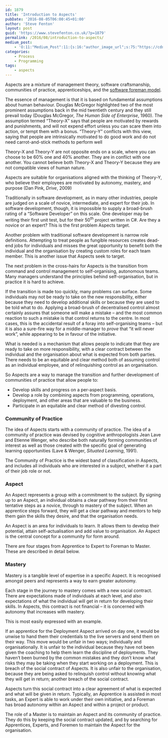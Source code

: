 ```yaml
---
id: 1879
title: 'Introduction to Aspects'
pubDate: '2016-08-05T06:00:45+01:00'
author: 'Steve Fenton'
layout: post
guid: 'https://www.stevefenton.co.uk/?p=1879'
permalink: /2016/08/introduction-to-aspects/
medium_post:
    - 'O:11:"Medium_Post":11:{s:16:"author_image_url";s:75:"https://cdn-images-1.medium.com/fit/c/400/400/1*eXkhfEuF41g5W_xnc_ydLA.jpeg";s:10:"author_url";s:38:"https://medium.com/@steve.fenton.co.uk";s:11:"byline_name";N;s:12:"byline_email";N;s:10:"cross_link";s:3:"yes";s:2:"id";s:12:"9702d773a714";s:21:"follower_notification";s:3:"yes";s:7:"license";s:19:"all-rights-reserved";s:14:"publication_id";s:2:"-1";s:6:"status";s:5:"draft";s:3:"url";s:51:"https://medium.com/@steve.fenton.co.uk/9702d773a714";}'
categories:
    - Process
    - Programming
tags:
    - aspects
---
```


Aspects are a mixture of management theory, software craftsmanship, communities of practice, apprenticeships, and the [software foreman model](/2014/02/surgical-team-vs-foreman-metaphors/).

The essence of management is that it is based on fundamental assumptions about human behaviour. Douglas McGregor highlighted two of the most prominent assumptions back in the mid twentieth century and they still prevail today (Douglas McGregor, *The Human Side of Enterprise*, 1960). The assumption termed “Theory-X” says that people are motivated by rewards and punishments, and will not expend effort unless you can scare them into action, or tempt them with a bonus. “Theory-Y” conflicts with this view, saying that people are intrinsically motivated to do good work and do not need carrot-and-stick methods to perform well

Theory-X and Theory-Y are not opposite ends on a scale, where you can choose to be 60% one and 40% another. They are in conflict with one another. You cannot believe both Theory-X and Theory-Y because they are not compatible views of human nature.

Aspects are suitable for organisations aligned with the thinking of Theory-Y, who believe their employees are motivated by autonomy, mastery, and purpose (Dan Pink, *Drive*, 2009)

Traditionally in software development, as in many other industries, people are judged on a scale of novice, intermediate, and expert for their job. In software development, though, it is impossible to supply a broad-brush rating of a “Software Developer” on this scale. One developer may be writing their first unit test, but for their 50<sup>th</sup> project written in C#. Are they a novice or an expert? This is the first problem Aspects target.

Another problem with traditional software development is narrow role definitions. Attempting to treat people as fungible resources creates dead-end jobs for individuals and misses the great opportunity to benefit both the individual and the organisation by creating custom roles for each team member. This is another issue that Aspects seek to target.

The next problem in the cross-hairs for Aspects is the transition from command and control management to self-organising, autonomous teams. Many managers understand the principles behind self-organisation, but in practice it is hard to achieve.

If the transition is made too quickly, many problems can surface. Some individuals may not be ready to take on the new responsibility, either because they need to develop additional skills or because they are used to be told what to do. Applying a broad-brush of decentralised control almost certainly assures that someone will make a mistake – and the most common reaction to such a mistake is that control returns to the centre. In most cases, this is the accidental result of a foray into self-organising teams – but it is also a sure-fire way for a middle-manager to *prove* that “it will never work”, while appearing to be in favour of the initiative.

What is needed is a mechanism that allows people to indicate that they are ready to take on more responsibility, with a clear contract between the individual and the organisation about what is expected from both parties. There needs to be an equitable and clear method both of assuming control as an individual employee, and of relinquishing control as an organisation.

So Aspects are a way to manage the transition and further development of communities of practice that allow people to:

- Develop skills and progress on a per-aspect basis.
- Develop a role by combining aspects from programming, operations, deployment, and other areas that are valuable to the business.
- Participate in an equitable and clear method of divesting control.

### Community of Practice

The idea of Aspects starts with a community of practice. The idea of a community of practice was devised by cognitive anthropologists Jean Lave and Etienne Wenger, who describe both naturally forming communities of interest as well as those created with the specific goal of generating learning opportunities (Lave &amp; Wenger, *Situated Learning*, 1991).

The Community of Practice is the widest band of classification in Aspects, and includes all individuals who are interested in a subject, whether it a part of their job role or not.

### Aspect

An Aspect represents a group with a commitment to the subject. By signing up to an Aspect, an individual obtains a clear pathway from their first tentative steps as a novice, through to mastery of the subject. When an apprentice steps forward, they will get a clear pathway and mentors to help them gain the skills they desire, and that the organisation needs.

An Aspect is an area for individuals to learn. It allows them to develop their potential, attain self-actualisation and add value to organisation. An Aspect is the central concept for a community for form around.

There are four stages from Apprentice to Expert to Foreman to Master. These are described in detail below.

### Mastery

Mastery is a tangible level of expertise in a specific Aspect. It is recognised amongst peers and represents a way to earn greater autonomy.

Each stage in the journey to mastery comes with a new social contract. There are expectations made of individuals at each level, and also expectations of what the individual will get in return for developing their skills. In Aspects, this contract is not financial – it is concerned with autonomy that increases with mastery.

This is most easily expressed with an example.

If an apprentice for the Deployment Aspect arrived on day one, it would be unwise to hand them their credentials to the live servers and send them on their way. This move would be unfair in two ways; individually and organisationally. It is unfair to the individual because they have not been given the coaching to help them learn the discipline of deployments. They haven’t been burned by the common mistakes and they don’t know what risks they may be taking when they start working on a deployment. This is breach of the social contract of Aspects. It is also unfair to the organisation, because they are being asked to relinquish control without knowing what they will get in return; another breach of the social contract.

Aspects turn this social contract into a clear agreement of what is expected and what will be given in return. Typically, an Apprentice is assisted in most tasks, an Expert is able to work under their own initiative, and a Foreman has broad autonomy within an Aspect and within a project or product.

The role of a Master is to maintain an Aspect and its community of practice. They do this by keeping the social contract updated, and by searching for Apprentices, Experts, and Foremen to maintain the Aspect for the organisation.